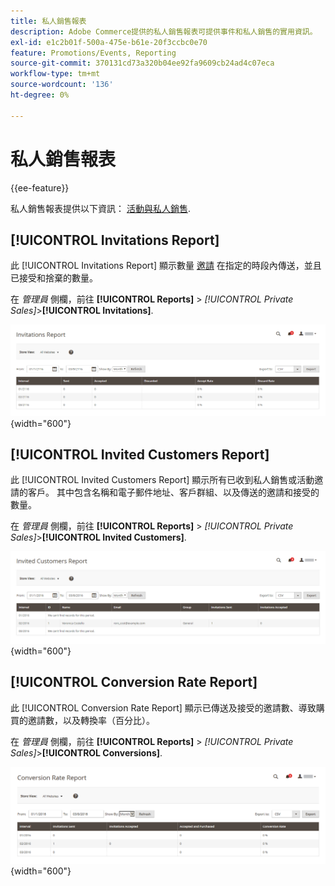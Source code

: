 ```yaml
---
title: 私人銷售報表
description: Adobe Commerce提供的私人銷售報表可提供事件和私人銷售的實用資訊。
exl-id: e1c2b01f-500a-475e-b61e-20f3ccbc0e70
feature: Promotions/Events, Reporting
source-git-commit: 370131cd73a320b04ee92fa9609cb24ad4c07eca
workflow-type: tm+mt
source-wordcount: '136'
ht-degree: 0%

---
```


# 私人銷售報表

{{ee-feature}}

私人銷售報表提供以下資訊： [活動與私人銷售](../merchandising-promotions/events-private-sales.md).

## [!UICONTROL Invitations Report]

此 [!UICONTROL Invitations Report] 顯示數量 [邀請](../merchandising-promotions/invitations.md) 在指定的時段內傳送，並且已接受和捨棄的數量。

在 _管理員_ 側欄，前往 **[!UICONTROL Reports]** > _[!UICONTROL Private Sales]_>**[!UICONTROL Invitations]**.

![邀請報告](./assets/private-sales-invitations.png){width="600"}

## [!UICONTROL Invited Customers Report]

此 [!UICONTROL Invited Customers Report] 顯示所有已收到私人銷售或活動邀請的客戶。 其中包含名稱和電子郵件地址、客戶群組、以及傳送的邀請和接受的數量。

在 _管理員_ 側欄，前往 **[!UICONTROL Reports]** > _[!UICONTROL Private Sales]_>**[!UICONTROL Invited Customers]**.

![受邀客戶報告](./assets/private-sales-invited-customers.png){width="600"}

## [!UICONTROL Conversion Rate Report]

此 [!UICONTROL Conversion Rate Report] 顯示已傳送及接受的邀請數、導致購買的邀請數，以及轉換率（百分比）。

在 _管理員_ 側欄，前往 **[!UICONTROL Reports]** > _[!UICONTROL Private Sales]_>**[!UICONTROL Conversions]**.

![轉換率報表](./assets/private-sales-conversions.png){width="600"}
